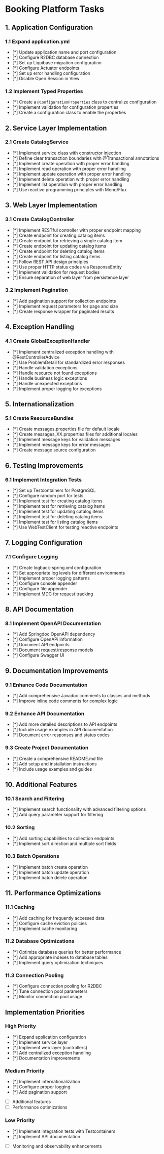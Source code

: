 # Booking Platform Tasks

## 1. Application Configuration

### 1.1 Expand application.yml
- [*] Update application name and port configuration
- [*] Configure R2DBC database connection
- [*] Set up Liquibase migration configuration
- [*] Configure Actuator endpoints
- [*] Set up error handling configuration
- [*] Disable Open Session in View

### 1.2 Implement Typed Properties
- [*] Create a `@ConfigurationProperties` class to centralize configuration
- [*] Implement validation for configuration properties
- [*] Create a configuration class to enable the properties

## 2. Service Layer Implementation

### 2.1 Create CatalogService
- [*] Implement service class with constructor injection
- [*] Define clear transaction boundaries with @Transactional annotations
- [*] Implement create operation with proper error handling
- [*] Implement read operation with proper error handling
- [*] Implement update operation with proper error handling
- [*] Implement delete operation with proper error handling
- [*] Implement list operation with proper error handling
- [*] Use reactive programming principles with Mono/Flux

## 3. Web Layer Implementation

### 3.1 Create CatalogController
- [*] Implement RESTful controller with proper endpoint mapping
- [*] Create endpoint for creating catalog items
- [*] Create endpoint for retrieving a single catalog item
- [*] Create endpoint for updating catalog items
- [*] Create endpoint for deleting catalog items
- [*] Create endpoint for listing catalog items
- [*] Follow REST API design principles
- [*] Use proper HTTP status codes via ResponseEntity
- [*] Implement validation for request bodies
- [*] Ensure separation of web layer from persistence layer

### 3.2 Implement Pagination
- [*] Add pagination support for collection endpoints
- [*] Implement request parameters for page and size
- [*] Create response wrapper for paginated results

## 4. Exception Handling

### 4.1 Create GlobalExceptionHandler
- [*] Implement centralized exception handling with @RestControllerAdvice
- [*] Use ProblemDetail for standardized error responses
- [*] Handle validation exceptions
- [*] Handle resource not found exceptions
- [*] Handle business logic exceptions
- [*] Handle unexpected exceptions
- [*] Implement proper logging for exceptions

## 5. Internationalization

### 5.1 Create ResourceBundles
- [*] Create messages.properties file for default locale
- [*] Create messages_XX.properties files for additional locales
- [*] Implement message keys for validation messages
- [*] Implement message keys for error messages
- [*] Create message source configuration

## 6. Testing Improvements

### 6.1 Implement Integration Tests
- [*] Set up Testcontainers for PostgreSQL
- [*] Configure random port for tests
- [*] Implement test for creating catalog items
- [*] Implement test for retrieving catalog items
- [*] Implement test for updating catalog items
- [*] Implement test for deleting catalog items
- [*] Implement test for listing catalog items
- [*] Use WebTestClient for testing reactive endpoints

## 7. Logging Configuration

### 7.1 Configure Logging
- [*] Create logback-spring.xml configuration
- [*] Set appropriate log levels for different environments
- [*] Implement proper logging patterns
- [*] Configure console appender
- [*] Configure file appender
- [*] Implement MDC for request tracking

## 8. API Documentation

### 8.1 Implement OpenAPI Documentation
- [*] Add Springdoc OpenAPI dependency
- [*] Configure OpenAPI information
- [*] Document API endpoints
- [*] Document request/response models
- [*] Configure Swagger UI

## 9. Documentation Improvements

### 9.1 Enhance Code Documentation
- [*] Add comprehensive Javadoc comments to classes and methods
- [*] Improve inline code comments for complex logic

### 9.2 Enhance API Documentation
- [*] Add more detailed descriptions to API endpoints
- [*] Include usage examples in API documentation
- [*] Document error responses and status codes

### 9.3 Create Project Documentation
- [*] Create a comprehensive README.md file
- [*] Add setup and installation instructions
- [*] Include usage examples and guides

## 10. Additional Features

### 10.1 Search and Filtering
- [*] Implement search functionality with advanced filtering options
- [*] Add query parameter support for filtering

### 10.2 Sorting
- [*] Add sorting capabilities to collection endpoints
- [*] Implement sort direction and multiple sort fields

### 10.3 Batch Operations
- [*] Implement batch create operation
- [*] Implement batch update operation
- [*] Implement batch delete operation

## 11. Performance Optimizations

### 11.1 Caching
- [*] Add caching for frequently accessed data
- [*] Configure cache eviction policies
- [*] Implement cache monitoring

### 11.2 Database Optimizations
- [*] Optimize database queries for better performance
- [*] Add appropriate indexes to database tables
- [*] Implement query optimization techniques

### 11.3 Connection Pooling
- [*] Configure connection pooling for R2DBC
- [*] Tune connection pool parameters
- [*] Monitor connection pool usage

## Implementation Priorities

### High Priority
- [*] Expand application configuration
- [*] Implement service layer
- [*] Implement web layer (controllers)
- [*] Add centralized exception handling
- [*] Documentation improvements

### Medium Priority
- [*] Implement internationalization
- [*] Configure proper logging
- [*] Add pagination support
- [ ] Additional features
- [ ] Performance optimizations

### Low Priority
- [*] Implement integration tests with Testcontainers
- [*] Implement API documentation
- [ ] Monitoring and observability enhancements